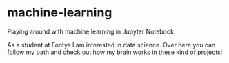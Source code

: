 # machine-learning
Playing around with machine learning in Jupyter Notebook

As a student at Fontys I am interested in data science. Over here you can follow my path and check out how my brain works in these kind of projects!
